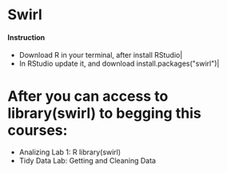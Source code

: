 # Swirl
#### Instruction
- Download R in your terminal, after install RStudio| 
- In RStudio update it, and download install.packages("swirl")|
# After you can access to library(swirl) to begging this courses:
- Analizing Lab 1: R library(swirl)
- Tidy Data Lab: Getting and Cleaning Data
